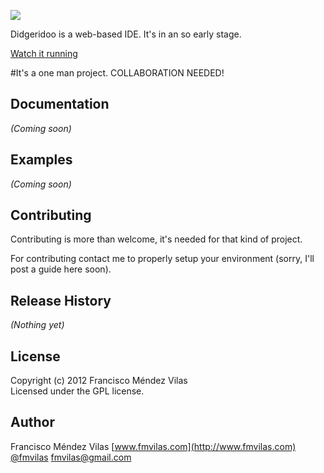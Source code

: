 ![](./Didgeridoo-IDE/logo.png)

Didgeridoo is a web-based IDE. It's in an so early stage.

[Watch it running](http://didgeridoo.ftzcollective.com)

#It's a one man project. COLLABORATION NEEDED!

## Documentation
_(Coming soon)_

## Examples
_(Coming soon)_

## Contributing
Contributing is more than welcome, it's needed for that kind of project.

For contributing contact me to properly setup your environment (sorry, I'll post a guide here soon).

## Release History
_(Nothing yet)_

## License
Copyright (c) 2012 Francisco Méndez Vilas  
Licensed under the GPL license.

## Author
Francisco Méndez Vilas
[www.fmvilas.com](http://www.fmvilas.com)
[@fmvilas](http://www.twitter.com/fmvilas)
[fmvilas@gmail.com](mailto:fmvilas@gmail.com)
